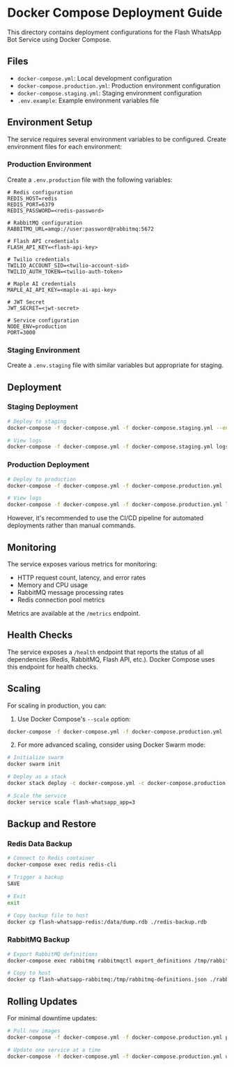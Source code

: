 # Docker Compose Deployment Guide

This directory contains deployment configurations for the Flash WhatsApp Bot Service using Docker Compose.

## Files

- `docker-compose.yml`: Local development configuration
- `docker-compose.production.yml`: Production environment configuration
- `docker-compose.staging.yml`: Staging environment configuration
- `.env.example`: Example environment variables file

## Environment Setup

The service requires several environment variables to be configured. Create environment files for each environment:

### Production Environment

Create a `.env.production` file with the following variables:

```
# Redis configuration
REDIS_HOST=redis
REDIS_PORT=6379
REDIS_PASSWORD=<redis-password>

# RabbitMQ configuration
RABBITMQ_URL=amqp://user:password@rabbitmq:5672

# Flash API credentials
FLASH_API_KEY=<flash-api-key>

# Twilio credentials
TWILIO_ACCOUNT_SID=<twilio-account-sid>
TWILIO_AUTH_TOKEN=<twilio-auth-token>

# Maple AI credentials
MAPLE_AI_API_KEY=<maple-ai-api-key>

# JWT Secret
JWT_SECRET=<jwt-secret>

# Service configuration
NODE_ENV=production
PORT=3000
```

### Staging Environment

Create a `.env.staging` file with similar variables but appropriate for staging.

## Deployment

### Staging Deployment

```bash
# Deploy to staging
docker-compose -f docker-compose.yml -f docker-compose.staging.yml --env-file .env.staging up -d

# View logs
docker-compose -f docker-compose.yml -f docker-compose.staging.yml logs -f
```

### Production Deployment

```bash
# Deploy to production
docker-compose -f docker-compose.yml -f docker-compose.production.yml --env-file .env.production up -d

# View logs
docker-compose -f docker-compose.yml -f docker-compose.production.yml logs -f
```

However, it's recommended to use the CI/CD pipeline for automated deployments rather than manual commands.

## Monitoring

The service exposes various metrics for monitoring:

- HTTP request count, latency, and error rates
- Memory and CPU usage
- RabbitMQ message processing rates
- Redis connection pool metrics

Metrics are available at the `/metrics` endpoint.

## Health Checks

The service exposes a `/health` endpoint that reports the status of all dependencies (Redis, RabbitMQ, Flash API, etc.). Docker Compose uses this endpoint for health checks.

## Scaling

For scaling in production, you can:

1. Use Docker Compose's `--scale` option:

```bash
docker-compose -f docker-compose.yml -f docker-compose.production.yml --env-file .env.production up -d --scale app=3
```

2. For more advanced scaling, consider using Docker Swarm mode:

```bash
# Initialize swarm
docker swarm init

# Deploy as a stack
docker stack deploy -c docker-compose.yml -c docker-compose.production.yml flash-whatsapp

# Scale the service
docker service scale flash-whatsapp_app=3
```

## Backup and Restore

### Redis Data Backup

```bash
# Connect to Redis container
docker-compose exec redis redis-cli

# Trigger a backup
SAVE

# Exit
exit

# Copy backup file to host
docker cp flash-whatsapp-redis:/data/dump.rdb ./redis-backup.rdb
```

### RabbitMQ Backup

```bash
# Export RabbitMQ definitions
docker-compose exec rabbitmq rabbitmqctl export_definitions /tmp/rabbitmq-definitions.json

# Copy to host
docker cp flash-whatsapp-rabbitmq:/tmp/rabbitmq-definitions.json ./rabbitmq-backup.json
```

## Rolling Updates

For minimal downtime updates:

```bash
# Pull new images
docker-compose -f docker-compose.yml -f docker-compose.production.yml pull

# Update one service at a time
docker-compose -f docker-compose.yml -f docker-compose.production.yml up -d --no-deps --scale app=3 app
```